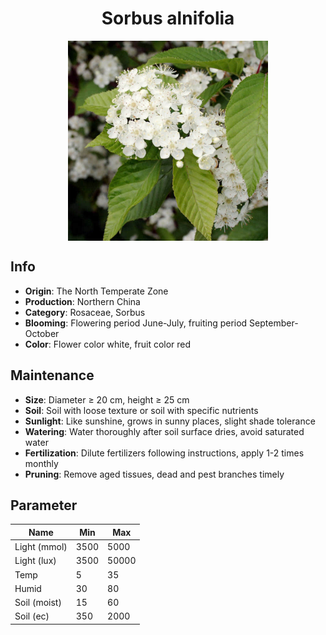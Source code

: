 <h1 align='center'>Sorbus alnifolia</h1>
<p align="center">
    <img 
        align='center'
        width='320'
        src="../images/sorbus alnifolia.png" 
        alt='Sorbus alnifolia' />
</p>

## Info

 - **Origin**: The North Temperate Zone
 - **Production**: Northern China
 - **Category**: Rosaceae, Sorbus
 - **Blooming**: Flowering period June-July, fruiting period September-October
 - **Color**: Flower color white, fruit color red

## Maintenance

 - **Size**: Diameter ≥ 20 cm, height ≥ 25 cm
 - **Soil**: Soil with loose texture or soil with specific nutrients
 - **Sunlight**: Like sunshine, grows in sunny places, slight shade tolerance
 - **Watering**: Water thoroughly after soil surface dries, avoid saturated water
 - **Fertilization**: Dilute fertilizers following instructions, apply 1-2 times monthly
 - **Pruning**: Remove aged tissues, dead and pest branches timely

## Parameter

| Name         | Min  | Max   |
|--------------|------|-------|
| Light (mmol) | 3500 | 5000  |
| Light (lux)  | 3500 | 50000 |
| Temp         | 5    | 35    |
| Humid        | 30   | 80    |
| Soil (moist) | 15   | 60    |
| Soil (ec)    | 350  | 2000  |